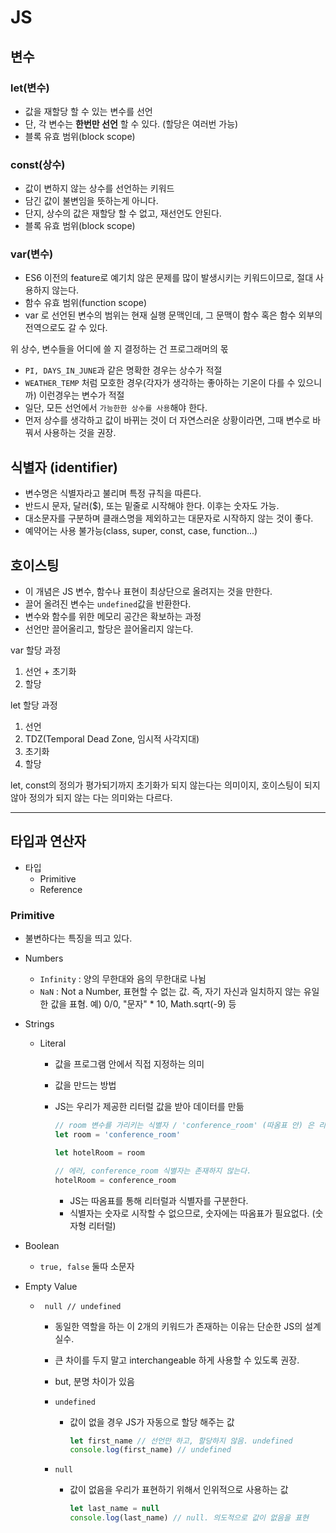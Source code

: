 # JS

## 변수

### let(변수)

- 값을 재할당 할 수 있는 변수를 선언
- 단, 각 변수는 **한번만 선언** 할 수 있다. (할당은 여러번 가능)
- 블록 유효 범위(block scope)

### const(상수)

- 값이 변하지 않는 상수를 선언하는 키워드
- 담긴 값이 불변임을 뜻하는게 아니다.
- 단지, 상수의 값은 재할당 할 수 없고, 재선언도 안된다.
- 블록 유효 범위(block scope)

### var(변수)

- ES6 이전의 feature로 예기치 않은 문제를 많이 발생시키는 키워드이므로, 절대 사용하지 않는다.
- 함수 유효 범위(function scope)
- var 로 선언된 변수의 범위는 현재 실행 문맥인데, 그 문맥이 함수 혹은 함수 외부의 전역으로도 갈 수 있다.

위 상수, 변수들을 어디에 쓸 지 결정하는 건 프로그래머의 몫

- `PI, DAYS_IN_JUNE`과 같은 명확한 경우는 상수가 적절
- `WEATHER_TEMP` 처럼 모호한 경우(각자가 생각하는 좋아하는 기온이 다를 수 있으니까) 이런경우는 변수가 적절
- 일단, 모든 선언에서 `가능한한 상수를 사용`해야 한다.
- 먼저 상수를 생각하고 값이 바뀌는 것이 더 자연스러운 상황이라면, 그때 변수로 바꿔서 사용하는 것을 권장.

## 식별자 (identifier)

- 변수명은 식별자라고 불리며 특정 규칙을 따른다.
- 반드시 문자, 달러($), 또는 밑줄로 시작해야 한다. 이후는 숫자도 가능.
- 대소문자를 구분하며 클래스명을 제외하고는 대문자로 시작하지 않는 것이 좋다.
- 예약어는 사용 불가능(class, super, const, case, function...)

## 호이스팅

- 이 개념은 JS 변수, 함수나 표현이 최상단으로 올려지는 것을 만한다.
- 끌어 올려진 변수는 `undefined`값을 반환한다.
- 변수와 함수를 위한 메모리 공간은 확보하는 과정
- 선언만 끌어올리고, 할당은 끌어올리지 않는다.

var 할당 과정

1. 선언 + 초기화
2. 할당

let 할당 과정

1. 선언
2. TDZ(Temporal Dead Zone, 임시적 사각지대)
3. 초기화
4. 할당

let, const의 정의가 평가되기까지 초기화가 되지 않는다는 의미이지, 호이스팅이 되지 않아 정의가 되지 않는 다는 의미와는 다르다.

------

## 타입과 연산자

- 타입
  - Primitive
  - Reference

### Primitive

- 불변하다는 특징을 띄고 있다.

- Numbers
  - `Infinity` : 양의 무한대와 음의 무한대로 나뉨
  - `NaN` : Not a Number, 표현할 수 없는 값. 즉, 자기 자신과 일치하지 않는 유일한 값을 표혐. 예) 0/0, "문자" * 10, Math.sqrt(-9) 등
  
- Strings

  - Literal

    - 값을 프로그램 안에서 직접 지정하는 의미

    - 값을 만드는 방법

    - JS는 우리가 제공한 리터럴 값을 받아 데이터를 만듦

      ```javascript
      // room 변수를 가리키는 식별자 / 'conference_room' (따옴표 안) 은 리터럴
      let room = 'conference_room'
      
      let hotelRoom = room
      
      // 에러, conference_room 식별자는 존재하지 않는다.
      hotelRoom = conference_room
      ```

      - JS는 따옴표를 통해 리터럴과 식별자를 구분한다.
      - 식별자는 숫자로 시작할 수 없으므로, 숫자에는 따옴표가 필요없다. (숫자형 리터럴)

- Boolean
  
  - `true, false` 둘따 소문자
  
- Empty Value

  - ` null // undefined`

    - 동일한 역할을 하는 이 2개의 키워드가 존재하는 이유는 단순한 JS의 설계 실수.

    - 큰 차이를 두지 말고 interchangeable 하게 사용할 수 있도록 권장.

    - but, 분명 차이가 있음

    - `undefined`

      - 값이 없을 경우 JS가 자동으로 할당 해주는 값

        ```javascript
        let first_name // 선언만 하고, 할당하지 않음. undefined
        console.log(first_name) // undefined
        ```

    - `null`

      - 값이 없음을 우리가 표현하기 위해서 인위적으로 사용하는 값

        ```javascript
        let last_name = null
        console.log(last_name) // null. 의도적으로 값이 없음을 표현
        ```

        

